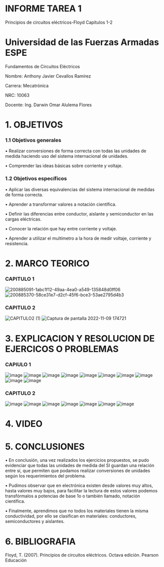 # INFORME TAREA 1
Principios de circuitos eléctricos-Floyd Capítulos 1-2
# Universidad de las Fuerzas Armadas ESPE

Fundamentos de Circuitos Eléctricos

Nombre: Anthony Javier Cevallos Ramírez

Carrera: Mecatrónica

NRC: 10063

Docente: Ing. Darwin Omar Alulema Flores

# 1. OBJETIVOS
### 1.1 Objetivos generales
• Realizar conversiones de forma correcta con todas las unidades de medida haciendo uso del sistema internacional de unidades.

• Comprender las ideas básicas sobre corriente y voltaje.

### 1.2 Objetivos específicos 
• Aplicar las diversas equivalencias del sistema internacional de medidas de forma correcta.

• Aprender a transformar valores a notación científica.

• Definir las diferencias entre conductor, aislante y semiconductor en las cargas eléctricas.

• Conocer la relación que hay entre corriente y voltaje.

• Aprender a utilizar el multímetro a la hora de medir voltaje, corriente y resistencia.

# 2. MARCO TEORICO
### CAPITULO 1
![200885091-1abc1f12-49aa-4ea0-a549-135848d0ff06](https://user-images.githubusercontent.com/116775893/200959402-88e339f5-f525-40d3-88d3-06cbbbaad8a8.png)
![200885370-58ce31e7-d2cf-45f6-bce3-53ae2795d4b3](https://user-images.githubusercontent.com/116775893/200959449-deaf67b5-57b1-44e5-b0f7-749253f05b93.png)



### CAPITULO 2
![CAPITULO2 (1)](https://user-images.githubusercontent.com/116775893/200959500-10de7bc9-a96b-48dd-a6ae-02217f0b40cc.jpeg)
![Captura de pantalla 2022-11-09 174721](https://user-images.githubusercontent.com/116775893/200959553-0c23cdec-9014-4d4e-818c-4226905c3cde.png)


# 3. EXPLICACION Y RESOLUCION DE EJERCICOS O PROBLEMAS 
### CAPIULO 1

![image](https://user-images.githubusercontent.com/116775893/200973720-a1197736-7077-4fc3-915f-84d5d634c813.png)
![image](https://user-images.githubusercontent.com/116775893/200973478-c4abc9b3-3583-4818-a148-d4f154cf9855.png)
![image](https://user-images.githubusercontent.com/116775893/200973149-7d27fef4-46d1-4c76-8877-9e37e0aa1e76.png)
![image](https://user-images.githubusercontent.com/116775893/200973794-ba2ac54a-5dfe-4654-9803-a8e20b697c27.png)
![image](https://user-images.githubusercontent.com/116775893/200973840-bb53447e-2f7b-4c7e-b57d-27808ce1c77a.png)
![image](https://user-images.githubusercontent.com/116775893/200973863-2ae44c39-bb68-4386-953e-a1fdcb55a01a.png)
![image](https://user-images.githubusercontent.com/116775893/200973898-5d2ff78f-c63c-42b3-bf29-a0db0fad3861.png)
![image](https://user-images.githubusercontent.com/116775893/200973928-37cce00d-b084-4955-9890-ee9c1c18a09b.png)
![image](https://user-images.githubusercontent.com/116775893/200974043-3e64538c-c4fb-4700-99ae-0408220af3f8.png)
![image](https://user-images.githubusercontent.com/116775893/200974062-67af0c91-4a2c-4b48-9698-0dfdd4fdd38a.png)
### CAPITULO 2
![image](https://user-images.githubusercontent.com/116775893/200974219-7c391269-a5c1-49c3-8802-abbb5e211289.png)
![image](https://user-images.githubusercontent.com/116775893/200974228-05b68fe5-a654-4f8c-8341-fc25bd53a671.png)
![image](https://user-images.githubusercontent.com/116775893/200974237-fe871e08-38d5-417e-a1e9-315000972235.png)
![image](https://user-images.githubusercontent.com/116775893/200974253-d167fb28-4d74-4fa9-985a-b087a7ffaa66.png)
![image](https://user-images.githubusercontent.com/116775893/200974268-68a145ec-a57f-40bf-a612-cdec0195e9a8.png)
![image](https://user-images.githubusercontent.com/116775893/200974280-7b0819b2-8f2f-429b-8767-bf442c341034.png)
![image](https://user-images.githubusercontent.com/116775893/200974296-bdba8db4-e1b9-424b-bac1-bd114b61c8b8.png)

# 4. VIDEO 

# 5. CONCLUSIONES 

•  En conclusión, una vez realizados los ejercicios propuestos, se pudo evidenciar que todas las unidades de medida del SI guardan una relación entre sí, que permiten que podamos realizar conversiones de unidades según los requerimientos del problema.

• Pudimos observar que en electrónica existen desde valores muy altos, hasta valores muy bajos, para facilitar la lectura de estos valores podemos transfórmalos a potencias de base 1o o también llamado, notación científica.

• Finalmente, aprendimos que no todos los materiales tienen la misma conductividad, por ello se clasifican en materiales: conductores, semiconductores y aislantes.

# 6. BIBLIOGRAFIA

Floyd, T. (2007). Principios de circuitos eléctricos. Octava edición. Pearson Educación


